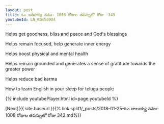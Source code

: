 ```yaml
---
layout: post
title: ఓం ఇతిహాస్య నమః- 1008 రోజుల తపస్సులో రోజు  343
youtubeId: LN_RQx509X4
---
```

 
 
Helps get goodness, bliss and peace and God's blessings
 
Helps remain focused, help generate inner energy 
 
Helps boost physical and mental health 
 
Helps remain grounded and generates a sense of gratitude towards the greater power 
 
Helps reduce bad karma
 
How to learn English in your sleep for telugu people
 
 
 
 


{% include youtubePlayer.html id=page.youtubeId %}
 
[Next]({{ site.baseurl }}{% link split1/_posts/2018-01-25-ఓం బాలయ్య నమః- 1008 రోజుల తపస్సులో రోజు  342.md%})
 

